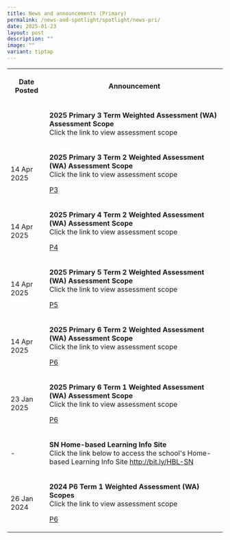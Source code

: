 ```yaml
---
title: News and announcements (Primary)
permalink: /news-and-spotlight/spotlight/news-pri/
date: 2025-01-23
layout: post
description: ""
image: ""
variant: tiptap
---
```

<table style="minWidth: 50px">
<colgroup>
<col>
<col>
</colgroup>
<tbody>
<tr>
<th rowspan="1" colspan="1">
<p>Date Posted</p>
</th>
<th rowspan="1" colspan="1">
<p>Announcement</p>
</th>
</tr>
<tr>
<td rowspan="1" colspan="1">
<p></p>
</td>
<td rowspan="1" colspan="1">
<p><strong>2025 Primary 3 Term  Weighted Assessment (WA) Assessment Scope</strong> 
<br>Click the link to view assessment scope</p>
<p></p>
<p></p>
<p></p>
</td>
</tr>
<tr>
<td rowspan="1" colspan="1">
<p>14 Apr 2025</p>
</td>
<td rowspan="1" colspan="1">
<p><strong>2025 Primary 3 Term 2 Weighted Assessment (WA) Assessment Scope</strong> 
<br>Click the link to view assessment scope</p>
<p></p>
<p><a href="/files/PDF for announcements/Primary/2025_P3_Weighted_Assessment_Scope__WA__scopes__Term_2_.pdf" rel="noopener nofollow" target="_blank">P3</a>
</p>
<p></p>
</td>
</tr>
<tr>
<td rowspan="1" colspan="1">
<p>14 Apr 2025</p>
</td>
<td rowspan="1" colspan="1">
<p><strong>2025 Primary 4 Term 2 Weighted Assessment (WA) Assessment Scope</strong> 
<br>Click the link to view assessment scope</p>
<p><a href="/files/PDF for announcements/Primary/2025_P4_Weighted_Assessment_Scope__WA__scopes__Term_2_.pdf" rel="noopener nofollow" target="_blank">P4</a>
</p>
<p></p>
</td>
</tr>
<tr>
<td rowspan="1" colspan="1">
<p>14 Apr 2025</p>
</td>
<td rowspan="1" colspan="1">
<p><strong>2025 Primary 5 Term 2 Weighted Assessment (WA) Assessment Scope</strong> 
<br>Click the link to view assessment scope</p>
<p></p>
<p><a href="/files/PDF for announcements/Primary/2025_P5_Weighted_Assessment_Scope__WA__scopes__Term_2_.pdf" rel="noopener nofollow" target="_blank">P5</a>
</p>
</td>
</tr>
<tr>
<td rowspan="1" colspan="1">
<p>14 Apr 2025</p>
</td>
<td rowspan="1" colspan="1">
<p><strong>2025 Primary 6 Term 2 Weighted Assessment (WA) Assessment Scope</strong> 
<br>Click the link to view assessment scope</p>
<p></p>
<p><a href="/files/PDF for announcements/Primary/2025_P6_Weighted_Assessment_Scope__WA__scopes__Term_2_.pdf" rel="noopener nofollow" target="_blank">P6</a>
</p>
</td>
</tr>
<tr>
<td rowspan="1" colspan="1">
<p>23 Jan 2025</p>
</td>
<td rowspan="1" colspan="1">
<p><strong>2025 Primary 6 Term 1 Weighted Assessment (WA) Assessment Scope</strong> 
<br>Click the link to view assessment scope</p>
<p><a href="/files/PDF for announcements/Primary/2025_P6_T1WA_Scopes.pdf" rel="noopener nofollow" target="_blank">P6</a>
</p>
<p></p>
<p></p>
</td>
</tr>
<tr>
<td rowspan="1" colspan="1">
<p>-</p>
</td>
<td rowspan="1" colspan="1">
<p><strong>SN Home-based Learning Info Site</strong> 
<br>Click the link below to access the school's Home-based Learning Info Site
<a href="http://bit.ly/HBL-SN" rel="noopener noreferrer nofollow" target="_blank">http://bit.ly/HBL-SN</a>
</p>
<p></p>
</td>
</tr>
<tr>
<td rowspan="1" colspan="1">
<p>26 Jan 2024</p>
</td>
<td rowspan="1" colspan="1">
<p><strong>2024 P6 Term 1 Weighted Assessment (WA) Scopes</strong> 
<br>Click the link to view assessment scope</p>
<p><a href="/files/PDF for announcements/Primary/2024_P6_WA_Scopes__Term_1_.pdf" rel="noopener noreferrer nofollow" target="_blank">P6</a>
</p>
</td>
</tr>
</tbody>
</table>
<p></p>